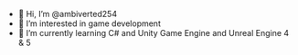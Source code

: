 - 👋 Hi, I’m @ambiverted254
- 👀 I’m interested in game development 
- 🌱 I’m currently learning C# and Unity Game Engine and Unreal Engine 4 & 5

<!---
ambiverted254/ambiverted254 is a ✨ special ✨ repository because its `README.md` (this file) appears on your GitHub profile.
You can click the Preview link to take a look at your changes.
--->

